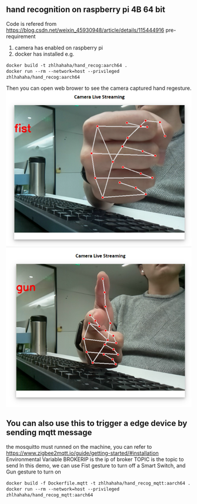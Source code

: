 ## hand recognition on raspberry pi 4B 64 bit
 Code is refered from https://blog.csdn.net/weixin_45930948/article/details/115444916
 pre-requirement
 1. camera has enabled on raspberry pi
 2. docker has installed
 e.g.
```
docker build -t zhlhahaha/hand_recog:aarch64 .
docker run --rm --network=host --privileged zhlhahaha/hand_recog:aarch64
```
 Then you can open web brower to see the camera captured hand regesture.
![](./images/handRecog1.PNG) 
![](./images/handRecog2.PNG) 


## You can also use this to trigger a edge device by sending mqtt message
 the mosquitto must runned on the machine, you can refer to https://www.zigbee2mqtt.io/guide/getting-started/#installation
 Environmental Variable
 BROKERIP is the ip of broker
 TOPIC is the topic to send
 In this demo, we can use Fist gesture to turn off a Smart Switch, and Gun gesture
 to turn on
```
docker build -f Dockerfile.mqtt -t zhlhahaha/hand_recog_mqtt:aarch64 .
docker run --rm --network=host --privileged zhlhahaha/hand_recog_mqtt:aarch64
```
